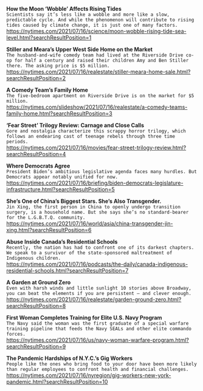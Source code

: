 **How the Moon ‘Wobble’ Affects Rising Tides**\
`Scientists say it’s less like a wobble and more like a slow, predictable cycle. And while the phenomenon will contribute to rising tides caused by climate change, it is just one of many factors.`\
https://nytimes.com/2021/07/16/science/moon-wobble-rising-tide-sea-level.html?searchResultPosition=1

**Stiller and Meara’s Upper West Side Home on the Market**\
`The husband-and-wife comedy team had lived at the Riverside Drive co-op for half a century and raised their children Amy and Ben Stiller there. The asking price is $5 million.`\
https://nytimes.com/2021/07/16/realestate/stiller-meara-home-sale.html?searchResultPosition=2

**A Comedy Team’s Family Home**\
`The five-bedroom apartment on Riverside Drive is on the market for $5 million.`\
https://nytimes.com/slideshow/2021/07/16/realestate/a-comedy-teams-family-home.html?searchResultPosition=3

**‘Fear Street’ Trilogy Review: Carnage and Close Calls**\
`Gore and nostalgia characterize this scrappy horror trilogy, which follows an endearing cast of teenage rebels through three time periods.`\
https://nytimes.com/2021/07/16/movies/fear-street-trilogy-review.html?searchResultPosition=4

**Where Democrats Agree**\
`President Biden’s ambitious legislative agenda faces many hurdles. But Democrats appear notably unified for now.`\
https://nytimes.com/2021/07/16/briefing/biden-democrats-legislature-infrastructure.html?searchResultPosition=5

**She’s One of China’s Biggest Stars. She’s Also Transgender.**\
`Jin Xing, the first person in China to openly undergo transition surgery, is a household name. But she says she’s no standard-bearer for the L.G.B.T.Q. community.`\
https://nytimes.com/2021/07/16/world/asia/china-transgender-jin-xing.html?searchResultPosition=6

**Abuse Inside Canada’s Residential Schools**\
`Recently, the nation has had to confront one of its darkest chapters. We speak to a survivor of the state-sponsored maltreatment of Indigenous children.`\
https://nytimes.com/2021/07/16/podcasts/the-daily/canada-indigenous-residential-schools.html?searchResultPosition=7

**A Garden at Ground Zero**\
`Even with harsh winds and little sunlight 10 stories above Broadway, you can beat the elements if you are persistent — and clever enough.`\
https://nytimes.com/2021/07/16/realestate/garden-ground-zero.html?searchResultPosition=8

**First Woman Completes Training for Elite U.S. Navy Program**\
`The Navy said the woman was the first graduate of a special warfare training pipeline that feeds the Navy SEALs and other elite commando forces.`\
https://nytimes.com/2021/07/16/us/navy-woman-warfare-program.html?searchResultPosition=9

**The Pandemic Hardships of N.Y.C.’s Gig Workers**\
`People like the ones who bring food to your door have been more likely than regular employees to confront health and financial challenges.`\
https://nytimes.com/2021/07/16/nyregion/gig-workers-new-york-pandemic.html?searchResultPosition=10

